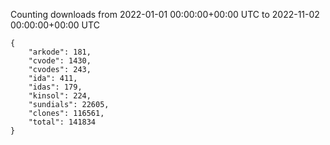 
Counting downloads from 2022-01-01 00:00:00+00:00 UTC to 2022-11-02 00:00:00+00:00 UTC

```
{
    "arkode": 181,
    "cvode": 1430,
    "cvodes": 243,
    "ida": 411,
    "idas": 179,
    "kinsol": 224,
    "sundials": 22605,
    "clones": 116561,
    "total": 141834
}
```
